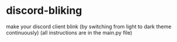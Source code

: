 # discord-bliking
make your discord client blink (by switching from light to dark theme continuously)
(all instructions are in the main.py file)

